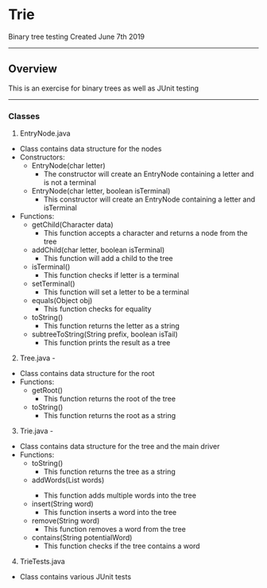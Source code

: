 # Trie
Binary tree testing
Created June 7th 2019

-------------------------------------------------------------------------------

## Overview
This is an exercise for binary trees as well as JUnit testing

-------------------------------------------------------------------------------

### Classes
1. EntryNode.java
 * Class contains data structure for the nodes
 * Constructors:
   * EntryNode(char letter)
     * The constructor will create an EntryNode containing a letter and is not a terminal
   * EntryNode(char letter, boolean isTerminal)
     * This constructor will create an EntryNode containing a letter and isTerminal
 * Functions:
   * getChild(Character data)
     * This function accepts a character and returns a node from the tree
   * addChild(char letter, boolean isTerminal)
     * This function will add a child to the tree
   * isTerminal()
     * This function checks if letter is a terminal
   * setTerminal()
     * This function will set a letter to be a terminal
   * equals(Object obj)
     * This function checks for equality
   * toString()
     * This function returns the letter as a string
   * subtreeToString(String prefix, boolean isTail)
     * This function prints the result as a tree
     
     
2. Tree.java - 
 * Class contains data structure for the root
 * Functions:
   * getRoot()
     * This function returns the root of the tree
   * toString()
     * This function returns the root as a string


3. Trie.java - 
 * Class contains data structure for the tree and the main driver
 * Functions:
   * toString()
     * This function returns the tree as a string
   * addWords(List<String> words)
     * This function adds multiple words into the tree
   * insert(String word)
     * This function inserts a word into the tree
   * remove(String word)
     * This function removes a word from the tree
   * contains(String potentialWord)
     * This function checks if the tree contains a word
   
   
4. TrieTests.java
  * Class contains various JUnit tests



